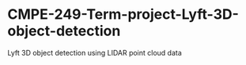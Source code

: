 # CMPE-249-Term-project-Lyft-3D-object-detection
Lyft 3D object detection using LIDAR point cloud data

